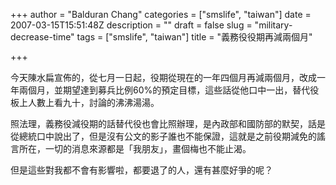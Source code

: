 +++
author = "Balduran Chang"
categories = ["smslife", "taiwan"]
date = 2007-03-15T15:51:48Z
description = ""
draft = false
slug = "military-decrease-time"
tags = ["smslife", "taiwan"]
title = "義務役役期再減兩個月"

+++


今天陳水扁宣佈的，從七月一日起，役期從現在的一年四個月再減兩個月，改成一年兩個月，並期望達到募兵比例60%的預定目標，這些話從他口中一出，替代役板上人數上看九十，討論的沸沸湯湯。

照法理，義務役減役期的話替代役也會比照辦理，是內政部和國防部的默契，話是從總統口中說出了，但是沒有公文的影子誰也不能保證，這就是之前役期減免的謠言所在，一切的消息來源都是「我朋友」，畫個梅也不能止渴。

但是這些對我都不會有影響啦，都要退了的人，還有甚麼好爭的呢？


